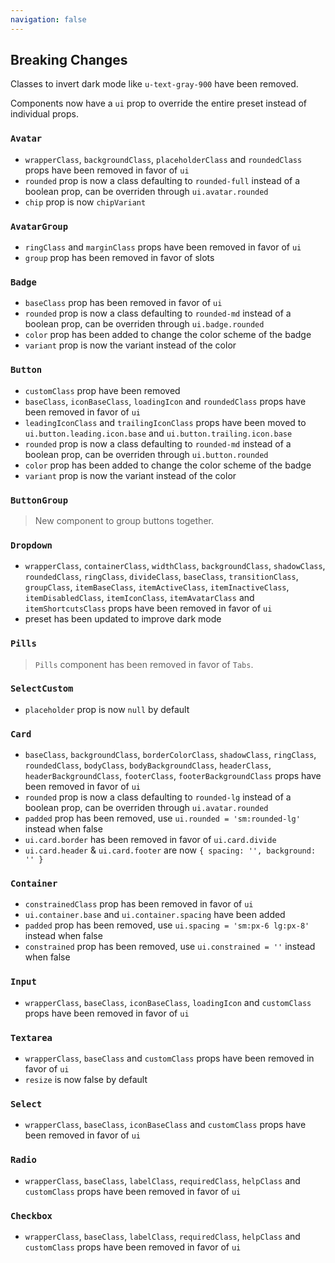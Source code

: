 ```yaml
---
navigation: false
---
```


## Breaking Changes

Classes to invert dark mode like `u-text-gray-900` have been removed.

Components now have a `ui` prop to override the entire preset instead of individual props.

### `Avatar`

- `wrapperClass`, `backgroundClass`, `placeholderClass` and `roundedClass` props have been removed in favor of `ui`
- `rounded` prop is now a class defaulting to `rounded-full` instead of a boolean prop, can be overriden through `ui.avatar.rounded`
- `chip` prop is now `chipVariant`

### `AvatarGroup`

- `ringClass` and `marginClass` props have been removed in favor of `ui`
- `group` prop has been removed in favor of slots

### `Badge`

- `baseClass` prop has been removed in favor of `ui`
- `rounded` prop is now a class defaulting to `rounded-md` instead of a boolean prop, can be overriden through `ui.badge.rounded`
- `color` prop has been added to change the color scheme of the badge
- `variant` prop is now the variant instead of the color

### `Button`

- `customClass` prop have been removed
- `baseClass`, `iconBaseClass`, `loadingIcon` and `roundedClass` props have been removed in favor of `ui`
- `leadingIconClass` and `trailingIconClass` props have been moved to `ui.button.leading.icon.base` and `ui.button.trailing.icon.base`
- `rounded` prop is now a class defaulting to `rounded-md` instead of a boolean prop, can be overriden through `ui.button.rounded`
- `color` prop has been added to change the color scheme of the badge
- `variant` prop is now the variant instead of the color

### `ButtonGroup`

> New component to group buttons together.

### `Dropdown`

- `wrapperClass`, `containerClass`, `widthClass`, `backgroundClass`, `shadowClass`, `roundedClass`, `ringClass`, `divideClass`, `baseClass`, `transitionClass`, `groupClass`, `itemBaseClass`, `itemActiveClass`, `itemInactiveClass`, `itemDisabledClass`, `itemIconClass`, `itemAvatarClass` and `itemShortcutsClass` props have been removed in favor of `ui`
- preset has been updated to improve dark mode

### `Pills`

> `Pills` component has been removed in favor of `Tabs`.

### `SelectCustom`

- `placeholder` prop is now `null` by default

### `Card`

- `baseClass`, `backgroundClass`, `borderColorClass`, `shadowClass`, `ringClass`, `roundedClass`, `bodyClass`, `bodyBackgroundClass`, `headerClass`, `headerBackgroundClass`, `footerClass`, `footerBackgroundClass` props have been removed in favor of `ui`
- `rounded` prop is now a class defaulting to `rounded-lg` instead of a boolean prop, can be overriden through `ui.avatar.rounded`
- `padded` prop has been removed, use `ui.rounded = 'sm:rounded-lg'` instead when false
- `ui.card.border` has been removed in favor of `ui.card.divide`
- `ui.card.header` & `ui.card.footer` are now `{ spacing: '', background: '' }`

### `Container`

- `constrainedClass` prop has been removed in favor of `ui`
- `ui.container.base` and `ui.container.spacing` have been added
- `padded` prop has been removed, use `ui.spacing = 'sm:px-6 lg:px-8'` instead when false
- `constrained` prop has been removed, use `ui.constrained = ''` instead when false

### `Input`

- `wrapperClass`, `baseClass`, `iconBaseClass`, `loadingIcon` and `customClass` props have been removed in favor of `ui`

### `Textarea`

- `wrapperClass`, `baseClass` and `customClass` props have been removed in favor of `ui`
- `resize` is now false by default

### `Select`

- `wrapperClass`, `baseClass`, `iconBaseClass` and `customClass` props have been removed in favor of `ui`

### `Radio`

- `wrapperClass`, `baseClass`, `labelClass`, `requiredClass`, `helpClass` and `customClass` props have been removed in favor of `ui`

### `Checkbox`

- `wrapperClass`, `baseClass`, `labelClass`, `requiredClass`, `helpClass` and `customClass` props have been removed in favor of `ui`
